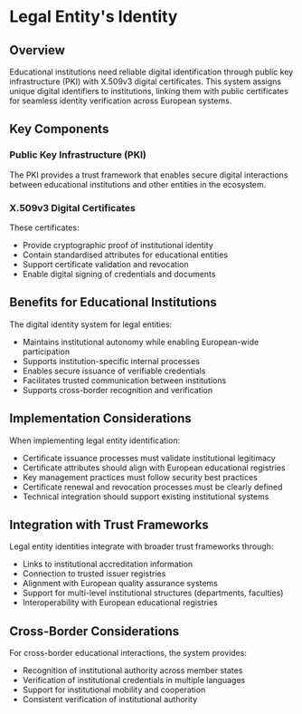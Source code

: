 # Legal Entity's Identity

## Overview

Educational institutions need reliable digital identification through public key infrastructure (PKI) with X.509v3 digital certificates. This system assigns unique digital identifiers to institutions, linking them with public certificates for seamless identity verification across European systems.

## Key Components

### Public Key Infrastructure (PKI)
The PKI provides a trust framework that enables secure digital interactions between educational institutions and other entities in the ecosystem.

### X.509v3 Digital Certificates
These certificates:
- Provide cryptographic proof of institutional identity
- Contain standardised attributes for educational entities
- Support certificate validation and revocation
- Enable digital signing of credentials and documents

## Benefits for Educational Institutions

The digital identity system for legal entities:
- Maintains institutional autonomy while enabling European-wide participation
- Supports institution-specific internal processes
- Enables secure issuance of verifiable credentials
- Facilitates trusted communication between institutions
- Supports cross-border recognition and verification

## Implementation Considerations

When implementing legal entity identification:
- Certificate issuance processes must validate institutional legitimacy
- Certificate attributes should align with European educational registries
- Key management practices must follow security best practices
- Certificate renewal and revocation processes must be clearly defined
- Technical integration should support existing institutional systems

## Integration with Trust Frameworks

Legal entity identities integrate with broader trust frameworks through:
- Links to institutional accreditation information
- Connection to trusted issuer registries
- Alignment with European quality assurance systems
- Support for multi-level institutional structures (departments, faculties)
- Interoperability with European educational registries

## Cross-Border Considerations

For cross-border educational interactions, the system provides:
- Recognition of institutional authority across member states
- Verification of institutional credentials in multiple languages
- Support for institutional mobility and cooperation
- Consistent verification of institutional authority